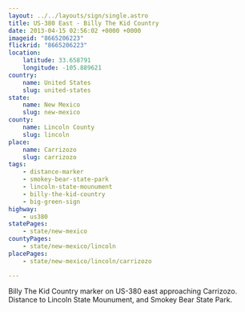 ```yaml
---
layout: ../../layouts/sign/single.astro
title: US-380 East - Billy The Kid Country
date: 2013-04-15 02:56:02 +0000 +0000
imageid: "8665206223"
flickrid: "8665206223"
location:
    latitude: 33.658791
    longitude: -105.889621
country:
    name: United States
    slug: united-states
state:
    name: New Mexico
    slug: new-mexico
county:
    name: Lincoln County
    slug: lincoln
place:
    name: Carrizozo
    slug: carrizozo
tags:
    - distance-marker
    - smokey-bear-state-park
    - lincoln-state-mounument
    - billy-the-kid-country
    - big-green-sign
highway:
    - us380
statePages:
    - state/new-mexico
countyPages:
    - state/new-mexico/lincoln
placePages:
    - state/new-mexico/lincoln/carrizozo

---
```

Billy The Kid Country marker on US-380 east approaching Carrizozo.  Distance to Lincoln State Mounument, and Smokey Bear State Park.